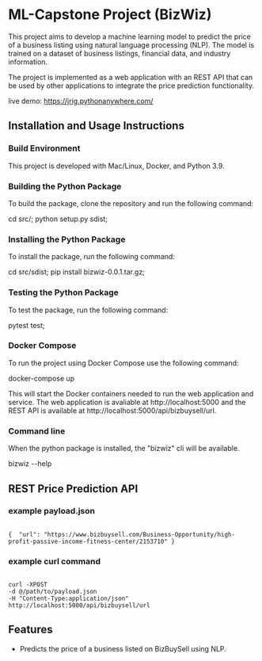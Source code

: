 # ML-Capstone Project (BizWiz)

This project aims to develop a machine learning model to predict the price of a business listing using natural language processing (NLP). The model is trained on a dataset of business listings, financial data, and industry information.

The project is implemented as a web application with an REST API that can be used by other applications to integrate the price prediction functionality.

<bold> live demo: https://jrig.pythonanywhere.com/ </bold>

## Installation and Usage Instructions

### Build Environment

This project is developed with Mac/Linux, Docker, and Python 3.9.

### Building the Python Package

To build the package, clone the repository and run the following command:

  cd src/; python setup.py sdist;

### Installing the Python Package

To install the package, run the following command:

  cd src/sdist; pip install bizwiz-0.0.1.tar.gz;

### Testing the Python Package

To test the package, run the following command:

  pytest test;      

### Docker Compose

To run the project using Docker Compose use the following command:

  docker-compose up

This will start the Docker containers needed to run the web application and service.
The web application is avaliable at http://localhost:5000 and the REST API is available at http://localhost:5000/api/bizbuysell/url.

### Command line

When the python package is installed, the "bizwiz" cli will be available.

  bizwiz --help

## REST Price Prediction API

### example payload.json

<code>
{  "url": "https://www.bizbuysell.com/Business-Opportunity/high-profit-passive-income-fitness-center/2153710" }
</code>

### example curl command

<code>
curl -XPOST
-d @/path/to/payload.json
-H "Content-Type:application/json"
http://localhost:5000/api/bizbuysell/url
</code>

## Features

* Predicts the price of a business listed on BizBuySell using NLP.
